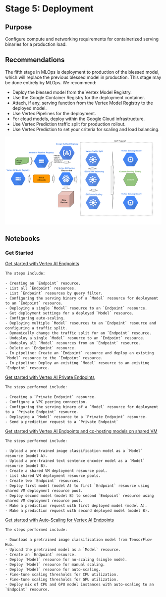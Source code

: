 # Stage 5: Deployment

## Purpose

Configure compute and networking requirements for containerized serving binaries for a production load.


## Recommendations  

The fifth stage in MLOps is deployment to production of the blessed model, which will replace the previous blessed model in production. This stage may be done entirely by MLOps. We recommend:

- Deploy the blessed model from the Vertex Model Registry.
- Use the Google Container Registry for the deployment container.
- Attach, if any, serving function from the Vertex Model Registry to the deployed model.
- Use Vertex Pipelines for the deployment.
- For cloud models, deploy within the Google Cloud infrastructure.
- Use Vertex Prediction traffic split for production rollout.
- Use Vertex Prediction to set your criteria for scaling and load balancing.


<img src='stage5v3.png'>

## Notebooks

### Get Started


[Get started with Vertex AI Endpoints](get_started_with_vertex_endpoints.ipynb)

```
The steps include:

- Creating an `Endpoint` resource.
- List all `Endpoint` resources.
- List `Endpoint` resources by query filter.
- Configuring the serving binary of a `Model` resource for deployment to an `Endpoint` resource.
- Deploying a single `Model` resource to an `Endpoint` resource.
- Get deployment settings for a deployed `Model` resource.
- Configuring auto-scaling.
- Deploying multiple `Model` resources to an `Endpoint` resource and configuring a traffic split.
- Dynamically change the traffic split for an `Endpoint` resource.
- Undeploy a single `Model` resource to an `Endpoint` resource.
- Undeploy all `Model` resources from an `Endpoint` resource.
- Delete an `Endpoint` resource.
- In pipeline: Create an `Endpoint` resource and deploy an existing `Model` resource to the `Endpoint` resource.
- In pipeline: Deploy an existing `Model` resource to an existing `Endpoint` resource.
```

[Get started with Vertex AI Private Endpoints](get_started_with_vertex_private_endpoints.ipynb)

```
The steps performed include:

- Creating a `Private Endpoint` resource.
- Configure a VPC peering connection.
- Configuring the serving binary of a `Model` resource for deployment to a `Private Endpoint` resource.
- Deploying a `Model` resource to a `Private Endpoint` resource.
- Send a prediction request to a `Private Endpoint`
```

[Get started with Vertex AI Endpoints and co-hosting models on shared VM](get_started_with_vertex_endpoint_and_shared_vm.ipynb)

```
The steps performed include:

- Upload a pre-trained image classification model as a `Model` resource (model A).
- Upload a pre-trained text sentence encoder model as a `Model` resource (model B).
- Create a shared VM deployment resource pool.
- List shared VM deployment resource pools.
- Create two `Endpoint` resources.
- Deploy first model (model A) to first `Endpoint` resource using shared VM deployment resource pool.
- Deploy second model (model B) to second `Endpoint` resource using shared VM deployment resource pool.
- Make a prediction request with first deployed model (model A).
- Make a prediction request with second deployed model (model B).
```

[Get started with Auto-Scaling for Vertex AI Endpoints](get_started_with_autoscaling.ipynb)

```
The steps performed include:

- Download a pretrained image classification model from TensorFlow Hub.
- Upload the pretrained model as a `Model` resource.
- Create an `Endpoint` resource.
- Deploy `Model` resource for no-scaling (single node).
- Deploy `Model` resource for manual scaling.
- Deploy `Model` resource for auto-scaling.
- Fine-tune scaling thresholds for CPU utilization.
- Fine-tune scaling thresholds for GPU utilization.
- Deploy mix of CPU and GPU model instances with auto-scaling to an `Endpoint` resource.
```
